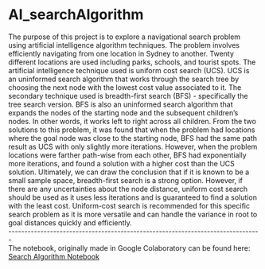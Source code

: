 # AI_searchAlgorithm

<p> The purpose of this project is to explore a navigational search problem using artificial intelligence algorithm techniques. The problem involves efficiently navigating from one location in Sydney to another. Twenty different locations are used including parks, schools, and tourist spots. The artificial intelligence technique used is uniform cost search (UCS). UCS is an uninformed search algorithm that works through the search tree by choosing the next node with the lowest cost value associated to it. The secondary technique used is breadth-first search (BFS) - specifically the tree search version. BFS is also an uninformed search algorithm that expands the nodes of the starting node and the subsequent children’s nodes. In other words, it works left to right across all children.
From the two solutions to this problem, it was found that when the problem had locations where the goal node was close to the starting node, BFS had the same path result as UCS with only slightly more iterations. However, when the problem locations were farther path-wise from each other, BFS had exponentially more iterations, and found a solution with a higher cost than the UCS solution. Ultimately, we can draw the conclusion that if it is known to be a small sample space, breadth-first search is a strong option. However, if there are any uncertainties about the node distance, uniform cost search should be used as it uses less iterations and is guaranteed to find a solution with the least cost. Uniform-cost search is recommended for this specific search problem as it is more versatile and can handle the variance in root to goal distances quickly and efficiently.
<br>-------------------------------------------------------------------------------<br>
The notebook, originally made in Google Colaboratory can be found here: <a href="https://github.com/meganegross/repo/AI_searchAlgorithm/project1Problem.ipynb">Search Algorithm Notebook</a>
